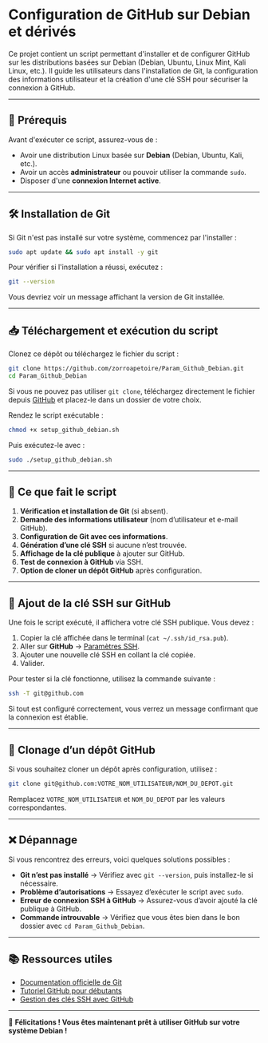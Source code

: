 # Configuration de GitHub sur Debian et dérivés

Ce projet contient un script permettant d'installer et de configurer GitHub sur les distributions basées sur Debian (Debian, Ubuntu, Linux Mint, Kali Linux, etc.). Il guide les utilisateurs dans l'installation de Git, la configuration des informations utilisateur et la création d'une clé SSH pour sécuriser la connexion à GitHub.

---

## 📌 Prérequis

Avant d'exécuter ce script, assurez-vous de :

- Avoir une distribution Linux basée sur **Debian** (Debian, Ubuntu, Kali, etc.).
- Avoir un accès **administrateur** ou pouvoir utiliser la commande `sudo`.
- Disposer d'une **connexion Internet active**.

---

## 🛠️ Installation de Git

Si Git n'est pas installé sur votre système, commencez par l'installer :

```bash
sudo apt update && sudo apt install -y git
```

Pour vérifier si l'installation a réussi, exécutez :

```bash
git --version
```

Vous devriez voir un message affichant la version de Git installée.

---

## 📥 Téléchargement et exécution du script

Clonez ce dépôt ou téléchargez le fichier du script :

```bash
git clone https://github.com/zorroapetoire/Param_Github_Debian.git
cd Param_Github_Debian
```

Si vous ne pouvez pas utiliser `git clone`, téléchargez directement le fichier depuis [GitHub](https://github.com/zorroapetoire/Param_Github_Debian) et placez-le dans un dossier de votre choix.

Rendez le script exécutable :

```bash
chmod +x setup_github_debian.sh
```

Puis exécutez-le avec :

```bash
sudo ./setup_github_debian.sh
```

---

## 🔧 Ce que fait le script

1. **Vérification et installation de Git** (si absent).
2. **Demande des informations utilisateur** (nom d’utilisateur et e-mail GitHub).
3. **Configuration de Git avec ces informations**.
4. **Génération d’une clé SSH** si aucune n’est trouvée.
5. **Affichage de la clé publique** à ajouter sur GitHub.
6. **Test de connexion à GitHub** via SSH.
7. **Option de cloner un dépôt GitHub** après configuration.

---

## 🔑 Ajout de la clé SSH sur GitHub

Une fois le script exécuté, il affichera votre clé SSH publique. Vous devez :

1. Copier la clé affichée dans le terminal (`cat ~/.ssh/id_rsa.pub`).
2. Aller sur **GitHub** → [Paramètres SSH](https://github.com/settings/keys).
3. Ajouter une nouvelle clé SSH en collant la clé copiée.
4. Valider.

Pour tester si la clé fonctionne, utilisez la commande suivante :

```bash
ssh -T git@github.com
```

Si tout est configuré correctement, vous verrez un message confirmant que la connexion est établie.

---

## 🚀 Clonage d’un dépôt GitHub

Si vous souhaitez cloner un dépôt après configuration, utilisez :

```bash
git clone git@github.com:VOTRE_NOM_UTILISATEUR/NOM_DU_DEPOT.git
```

Remplacez `VOTRE_NOM_UTILISATEUR` et `NOM_DU_DEPOT` par les valeurs correspondantes.

---

## ❌ Dépannage

Si vous rencontrez des erreurs, voici quelques solutions possibles :

- **Git n’est pas installé** → Vérifiez avec `git --version`, puis installez-le si nécessaire.
- **Problème d’autorisations** → Essayez d’exécuter le script avec `sudo`.
- **Erreur de connexion SSH à GitHub** → Assurez-vous d’avoir ajouté la clé publique à GitHub.
- **Commande introuvable** → Vérifiez que vous êtes bien dans le bon dossier avec `cd Param_Github_Debian`.

---

## 📚 Ressources utiles

- [Documentation officielle de Git](https://git-scm.com/doc)
- [Tutoriel GitHub pour débutants](https://docs.github.com/fr/get-started)
- [Gestion des clés SSH avec GitHub](https://docs.github.com/en/authentication/connecting-to-github-with-ssh)

---

🎉 **Félicitations ! Vous êtes maintenant prêt à utiliser GitHub sur votre système Debian !**


